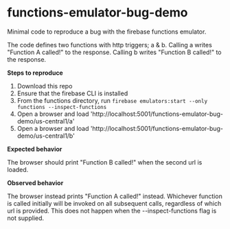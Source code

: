 # functions-emulator-bug-demo
Minimal code to reproduce a bug with the firebase functions emulator.  

The code defines two functions with http triggers; a & b.  Calling a writes "Function A called!" to the response.  Calling b writes "Function B called!" to the response. 

**Steps to reproduce**

1) Download this repo
2) Ensure that the firebase CLI is installed 
3) From the functions directory, run `firebase emulators:start --only functions --inspect-functions`
4) Open a browser and load 'http://localhost:5001/functions-emulator-bug-demo/us-central1/a'
5) Open a browser and load 'http://localhost:5001/functions-emulator-bug-demo/us-central1/b'

**Expected behavior**

The browser should print "Function B called!" when the second url is loaded.


**Observed behavior**

The browser instead prints "Function A called!" instead.  Whichever function is called initially will be invoked on all subsequent calls, regardless of which url is provided.  This does not happen when the --inspect-functions flag is not supplied.

